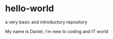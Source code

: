 # hello-world
a very basic and introductory repository

My name is Daniel, i'm new to coding and IT world
